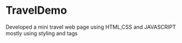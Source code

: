 # TravelDemo
Developed a mini travel web page using HTML,CSS and JAVASCRIPT mostly using styling and tags
